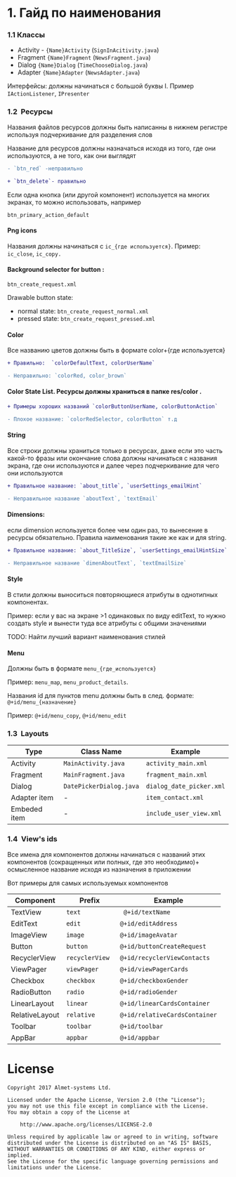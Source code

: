 # 1. Гайд по наименования


### 1.1 Классы

* Activity - `{Name}Activity` (`SignInAcitivity.java`)
* Fragment `{Name}Fragment` (`NewsFragment.java`)
* Dialog `{Name}Dialog` (`TimeChooseDialog.java`)
* Adapter `{Name}Adapter` (`NewsAdapter.java`)

Интерфейсы: должны начинаться с большой буквы I. Пример `IActionListener`, `IPresenter`

### 1.2  Ресурсы

Названия файлов ресурсов должны быть написанны в нижнем регистре используя подчеркивание для разделения слов

Название для ресурсов должны назначаться исходя из того, где они используются, а не того, как они выглядят
```diff
- `btn_red` -неправильно

+ `btn_delete`- правильно 
```

Если одна кнопка (или другой компонент) используется на многих экранах, то можно использовать, например

`btn_primary_action_default`

#### Png icons
Названия должны начинаться с `ic_{где используется}`. 
Пример: `ic_close`, `ic_copy.`

#### Background selector for button :  
`btn_create_request.xml`

 Drawable button state: 
 
* normal state: `btn_create_request_normal.xml`
* pressed state: `btn_create_request_pressed.xml`

#### Color
Все названию цветов должны быть в формате color+{где используется}
 ```diff   
+ Правильно:  `colorDefaultText, colorUserName`

- Неправильно: `colorRed, color_brown`
```

#### Color State List.  Ресурсы должны храниться в папке res/color . 
 ```diff  
+ Примеры хороших названий `colorButtonUserName, colorButtonAction`

- Плохое название: `colorRedSelector, colorButton` т.д
```

#### String

Все строки должны храниться только в ресурсах, даже если это часть какой-то фразы или окончание слова должны начинаться с названия экрана, где они используются и далее через подчеркивание для чего они используются
 ```diff  
+ Правильное название: `about_title`, `userSettings_emailHint`

- Неправильное название `aboutText`, `textEmail`
```

#### Dimensions:
 если dimension используется более чем один раз, то вынесение в ресурсы обязательно. Правила наименования такие же как и для string.
 ```diff  
+ Правильное название: `about_TitleSize`, `userSettings_emailHintSize`

- Неправильное название `dimenAboutText`, `textEmailSize`
```


#### Style 
В стили должны выноситься повторяющиеся атрибуты в однотипных компонентах.

Пример: если у вас на экране >1 одинаковых по виду editText, то нужно создать style и вынести туда все атрибуты с общими значениями

TODO: Найти лучший вариант наименования стилей


#### Menu

Должны быть в формате `menu_{где_используется}`

Пример: `menu_map`, `menu_product_details`. 


Названия id для пунктов menu должны быть в след. формате: `@+id/menu_{назначение}`

Пример: `@+id/menu_copy`, `@+id/menu_edit`

### 1.3  Layouts

| Type   | Class Name            |		Example               |
|--------------| ------------------|-----------------------------|
| Activity   | `MainActivity.java`             | `activity_main.xml`          |
| Fragment       | `MainFragment.java`	            | `fragment_main.xml`    |
| Dialog       | `DatePickerDialog.java`         | `dialog_date_picker.xml`|
| Adapter item |    -      			| `item_contact.xml`  |
| Embeded item | 	-            		| `include_user_view.xml`               |

### 1.4  View's ids

Все имена для компонентов должны начинаться с названий этих компонентов (сокращенных или полных, где это необходимо)+ осмысленное название исходя из назначения в приложении

Вот примеры для самых используемых компонентов


| Component   | Prefix            |		Example               |
|--------------| ------------------|-----------------------------|
| TextView   | `text`             | ` @+id/textName`          |
| EditText       | `edit`	            | `@+id/editAddress`    |
| ImageView       | `image`         | `@+id/imageAvatar`          |
| Button      | `button`        | `@+id/buttonCreateRequest`  |
| RecyclerView         | `recyclerView`	            | `@+id/recyclerViewContacts`               |
| ViewPager         | `viewPager	`           | `@+id/viewPagerCards`     |
| Checkbox         | `checkbox`            | `@+id/checkboxGender`         |
| RadioButton         | `radio`            | `@+id/radioGender`         |
| LinearLayout         | `linear`            | `@+id/linearCardsContainer`         |
| RelativeLayout         | `relative`            | `@+id/relativeCardsContainer`         |
| Toolbar         | `toolbar`            | `@+id/toolbar`         |
| AppBar         | `appbar`            | `@+id/appbar`         |



# License

```
Copyright 2017 Almet-systems Ltd.

Licensed under the Apache License, Version 2.0 (the "License");
you may not use this file except in compliance with the License.
You may obtain a copy of the License at

    http://www.apache.org/licenses/LICENSE-2.0

Unless required by applicable law or agreed to in writing, software
distributed under the License is distributed on an "AS IS" BASIS,
WITHOUT WARRANTIES OR CONDITIONS OF ANY KIND, either express or implied.
See the License for the specific language governing permissions and
limitations under the License.
```
